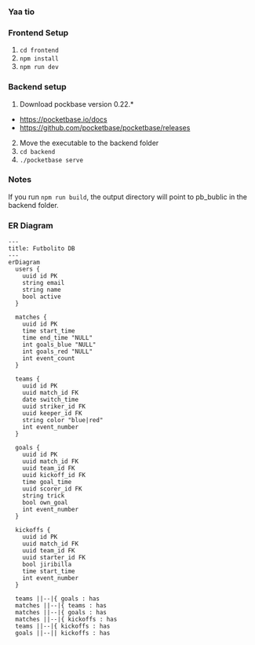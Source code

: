 ### Yaa tio

### Frontend Setup

1. `cd frontend`
1. `npm install`
1. `npm run dev`

### Backend setup

1. Download pockbase version 0.22.*
  - https://pocketbase.io/docs
  - https://github.com/pocketbase/pocketbase/releases
2. Move the executable to the backend folder
1. `cd backend`
1. `./pocketbase serve`

### Notes

If you run `npm run build`, the output directory will point to pb_bublic in the backend folder.

### ER Diagram

```mermaid
---
title: Futbolito DB
---
erDiagram
  users {
    uuid id PK
    string email
    string name 
    bool active
  }

  matches {
    uuid id PK
    time start_time 
    time end_time "NULL"
    int goals_blue "NULL"
    int goals_red "NULL"
    int event_count
  }

  teams {
    uuid id PK
    uuid match_id FK 
    date switch_time 
    uuid striker_id FK 
    uuid keeper_id FK 
    string color "blue|red"
    int event_number
  }

  goals {
    uuid id PK
    uuid match_id FK
    uuid team_id FK 
    uuid kickoff_id FK 
    time goal_time 
    uuid scorer_id FK
    string trick
    bool own_goal
    int event_number
  }

  kickoffs {
    uuid id PK
    uuid match_id FK
    uuid team_id FK
    uuid starter_id FK
    bool jiribilla 
    time start_time 
    int event_number
  }

  teams ||--|{ goals : has
  matches ||--|{ teams : has
  matches ||--|{ goals : has
  matches ||--|{ kickoffs : has
  teams ||--|{ kickoffs : has
  goals ||--|| kickoffs : has
```
